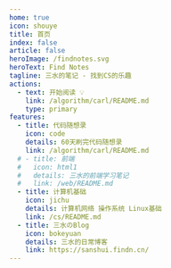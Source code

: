 ```yaml
---
home: true
icon: shouye
title: 首页
index: false
article: false
heroImage: /findnotes.svg
heroText: Find Notes
tagline: 三水的笔记 - 找到CS的乐趣
actions:
  - text: 开始阅读 💡
    link: /algorithm/carl/README.md
    type: primary
features:
  - title: 代码随想录
    icon: code
    details: 60天刷完代码随想录
    link: /algorithm/carl/README.md
  # - title: 前端
  #   icon: html1
  #   details: 三水的前端学习笔记
  #   link: /web/README.md
  - title: 计算机基础
    icon: jichu
    details: 计算机网络 操作系统 Linux基础
    link: /cs/README.md
  - title: 三水のBlog
    icon: bokeyuan
    details: 三水的日常博客
    link: https://sanshui.findn.cn/
---
```



